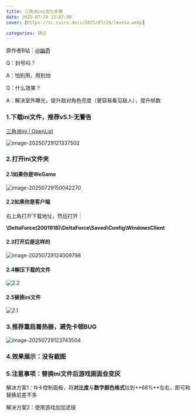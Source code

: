 ```yaml
---
title: 三角洲ini优化步骤
date: 2025-07-29 13:07:00
cover: [https://tc.cuirx.de/i/2025/07/29/lmvnia.webp]

categories: 随记
---
```

原作者B站：[@幽奇](https://space.bilibili.com/35262141)

Q：封号吗？

A：怕别用，用别怕

Q：什么效果？

A：解决室外曝光，提升敌对角色亮度（更容易看见敌人），提升帧数

### 1.下载ini文件，推荐v5.1-无警告

[三角洲ini | OpenList](https://wp.cuirx.de/三角洲ini)



![image-20250729121337502](https://tc.cuirx.de/i/2025/07/29/k2f20f-2.webp)

### 2.打开ini文件夹

#### 2.1如果你是WeGame

![image-20250729150042270](https://tc.cuirx.de/i/2025/07/29/otbu93-2.webp)

#### 2.2如果你是客户端

右上角打开下载地址，然后打开：

**\DeltaForce(2001918)\DeltaForce\Saved\Config\WindowsClient**


#### 2.3打开后是这样的

![image-20250729124009798](https://tc.cuirx.de/i/2025/07/29/kibtlr-2.webp)



#### 2.4解压下载的文件

![2.2](https://tc.cuirx.de/i/2025/07/29/lklpwc-2.gif)

#### 2.5替换ini文件

![2.1](https://tc.cuirx.de/i/2025/07/29/klyyms-2.gif)

### 3.推荐重启着热器，避免卡顿BUG

![image-20250729123743504](https://tc.cuirx.de/i/2025/07/29/kgr0yu-2.webp)

### 4.效果展示：没有截图

### 5.注意事项：替换ini文件后游戏画面会变灰

解决方案1：N卡控制面板，将**对比度**与**数字颜色格式**拉到**68%**左右，即可和替换前差不多

解决方案2：使用游戏加加滤镜